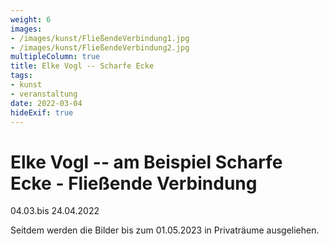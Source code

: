 ```yaml
---
weight: 6
images:
- /images/kunst/FließendeVerbindung1.jpg
- /images/kunst/FließendeVerbindung2.jpg
multipleColumn: true
title: Elke Vogl -- Scharfe Ecke
tags:
- kunst
- veranstaltung
date: 2022-03-04
hideExif: true
---
```


# Elke Vogl -- am Beispiel Scharfe Ecke - Fließende Verbindung

04.03.bis 24.04.2022

Seitdem werden die Bilder bis zum 01.05.2023 in Privaträume ausgeliehen. 